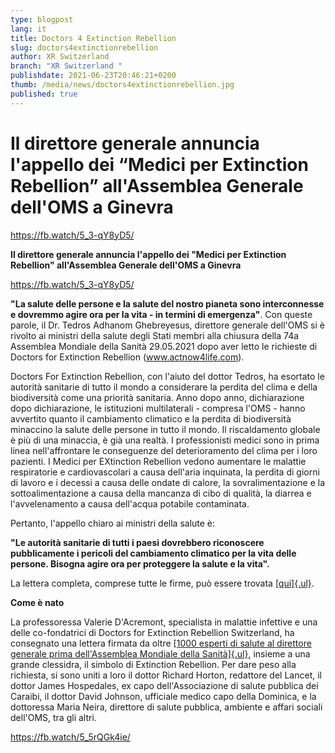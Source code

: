 ```yaml
---
type: blogpost
lang: it
title: Doctors 4 Extinction Rebellion
slug: doctors4extinctionrebellion
author: XR Switzerland
branch: "XR Switzerland "
publishdate: 2021-06-23T20:46:21+0200
thumb: /media/news/doctors4extinctionrebellion.jpg
published: true
---
```

# **Il direttore generale annuncia l'appello dei “Medici per Extinction Rebellion” all'Assemblea Generale dell'OMS a Ginevra**

https://fb.watch/5_3-qY8yD5/

**Il direttore generale annuncia l\'appello dei "Medici per Extinction Rebellion" all\'Assemblea Generale dell\'OMS a Ginevra**

https://fb.watch/5_3-qY8yD5/

**\"La salute delle persone e la salute del nostro pianeta sono interconnesse e dovremmo agire ora per la vita - in termini di emergenza\"**. Con queste parole, il Dr. Tedros Adhanom Ghebreyesus, direttore generale dell\'OMS si è rivolto ai ministri della salute degli Stati membri alla chiusura della 74a Assemblea Mondiale della Sanità 29.05.2021 dopo aver letto le richieste di Doctors for Extinction Rebellion (www.actnow4life.com).

Doctors For Extinction Rebellion, con l\'aiuto del dottor Tedros, ha esortato le autorità sanitarie di tutto il mondo a considerare la perdita del clima e della biodiversità come una priorità sanitaria. Anno dopo anno, dichiarazione dopo dichiarazione, le istituzioni multilaterali - compresa l\'OMS - hanno avvertito quanto il cambiamento climatico e la perdita di biodiversità minaccino la salute delle persone in tutto il mondo. Il riscaldamento globale è più di una minaccia, è già una realtà. I professionisti medici sono in prima linea nell\'affrontare le conseguenze del deterioramento del clima per i loro pazienti. I Medici per EXtinction Rebellion vedono aumentare le malattie respiratorie e cardiovascolari a causa dell\'aria inquinata, la perdita di giorni di lavoro e i decessi a causa delle ondate di calore, la sovralimentazione e la sottoalimentazione a causa della mancanza di cibo di qualità, la diarrea e l\'avvelenamento a causa dell\'acqua potabile contaminata.

Pertanto, l\'appello chiaro ai ministri della salute è:

**\"Le autorità sanitarie di tutti i paesi dovrebbero riconoscere pubblicamente i pericoli del cambiamento climatico per la vita delle persone. Bisogna agire ora per proteggere la salute e la vita\".**

La lettera completa, comprese tutte le firme, può essere trovata [[qui]{.ul}](https://actnow4life.com).

**Come è nato**

La professoressa Valerie D\'Acremont, specialista in malattie infettive e una delle co-fondatrici di Doctors for Extinction Rebellion Switzerland, ha consegnato una lettera firmata da oltre [[1000 esperti di salute al direttore generale prima dell\'Assemblea Mondiale della Sanità]{.ul}](https://actnow4life.com), insieme a una grande clessidra, il simbolo di Extinction Rebellion. Per dare peso alla richiesta, si sono uniti a loro il dottor Richard Horton, redattore del Lancet, il dottor James Hospedales, ex capo dell\'Associazione di salute pubblica dei Caraibi, il dottor David Johnson, ufficiale medico capo della Dominica, e la dottoressa Maria Neira, direttore di salute pubblica, ambiente e affari sociali dell\'OMS, tra gli altri.

https://fb.watch/5_5rQGk4ie/
